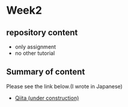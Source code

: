 # Week2
## repository content
- only assignment
- no other tutorial

## Summary of content
Please see the link below.(I wrote in Japanese)  
- [Qiita (under construction)]()
